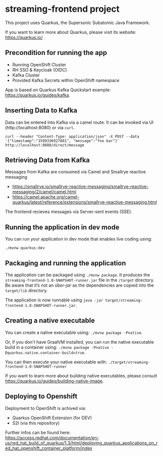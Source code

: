 # streaming-frontend project

This project uses Quarkus, the Supersonic Subatomic Java Framework.

If you want to learn more about Quarkus, please visit its website: https://quarkus.io/ .

## Precondition for running the app

* Running OpenShift Cluster
* RH SSO & Keycloak (OIDC)
* Kafka Cluster
* Provided Kafka Secrets within OpenShift namespace

App is based on Quarkus Kafka Quickstart example: https://quarkus.io/guides/kafka.

## Inserting Data to Kafka

Data can be entered into Kafka via a camel route. It can be invoked via UI (http://localhost:8080) or via `curl`.

```
curl --header "Content-Type: application/json" -X POST --data '{"timestamp":"1599336927881", "message":"foo bar"}' http://localhost:8080/direct/message
```

## Retrieving Data from Kafka

Messages from Kafka are consumed via Camel and Smallrye reactive messaging
* https://smallrye.io/smallrye-reactive-messaging/smallrye-reactive-messaging/2/camel/camel.html
* https://camel.apache.org/camel-quarkus/latest/reference/extensions/smallrye-reactive-messaging.html

The frontend recieves messages via Server-sent events (SSE).

## Running the application in dev mode

You can run your application in dev mode that enables live coding using:
```
./mvnw quarkus:dev
```

## Packaging and running the application

The application can be packaged using `./mvnw package`.
It produces the `streaming-frontend-1.0-SNAPSHOT-runner.jar` file in the `/target` directory.
Be aware that it’s not an _über-jar_ as the dependencies are copied into the `target/lib` directory.

The application is now runnable using `java -jar target/streaming-frontend-1.0-SNAPSHOT-runner.jar`.

## Creating a native executable

You can create a native executable using: `./mvnw package -Pnative`.

Or, if you don't have GraalVM installed, you can run the native executable build in a container using: `./mvnw package -Pnative -Dquarkus.native.container-build=true`.

You can then execute your native executable with: `./target/streaming-frontend-1.0-SNAPSHOT-runner`

If you want to learn more about building native executables, please consult https://quarkus.io/guides/building-native-image.

## Deploying to Openshift 

Deployment to OpenShift is achived via:
* Quarkus OpenShift Extension (for DEV)
* S2I (via this repository)

Further infos can be found here: 
https://access.redhat.com/documentation/en-us/red_hat_build_of_quarkus/1.3/html/deploying_quarkus_applications_on_red_hat_openshift_container_platform/index
